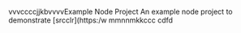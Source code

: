 vvvccccjjkbvvvvExample Node Project
An example node project to demonstrate [srcclr](https:/w
mmnnmkkccc
   cdfd
